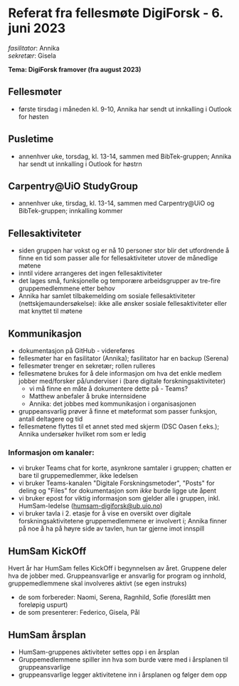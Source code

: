 # Referat fra fellesmøte DigiForsk - 6. juni 2023

*fasilitator*: Annika   
*sekretær*: Gisela   

**Tema: DigiForsk framover (fra august 2023)**

## Fellesmøter

- første tirsdag i måneden kl. 9-10, Annika har sendt ut innkalling i Outlook for høsten

## Pusletime

- annenhver uke, torsdag, kl. 13-14, sammen med BibTek-gruppen; Annika har sendt ut innkalling i Outlook for høstrn

## Carpentry@UiO StudyGroup

- annenhver uke, tirsdag, kl. 13-14, sammen med Carpentry@UiO og BibTek-gruppen; innkalling kommer

## Fellesaktiviteter

- siden gruppen har vokst og er nå 10 personer stor blir det utfordrende å finne en tid som passer alle for fellesaktiviteter utover de månedlige møtene
- inntil videre arrangeres det ingen fellesaktiviteter
- det lages små, funksjonelle og temporære arbeidsgrupper av tre-fire gruppemedlemmene etter behov
- Annika har samlet tilbakemelding om sosiale fellesaktiviteter (nettskjemaundersøkelse): ikke alle ønsker sosiale fellesaktiviteter eller mat knyttet til møtene

## Kommunikasjon

- dokumentasjon på GitHub - videreføres
- fellesmøter har en fasilitator (Annika); fasilitator har en backup (Serena)
- fellesmøter trenger en sekretær; rollen rulleres
- fellesmøtene brukes for å dele informasjon om hva det enkle medlem jobber med/forsker på/underviser i (bare digitale forskningsaktiviteter)
  - vi må finne en måte å dokumentere dette på - Teams?
  - Matthew anbefaler å bruke internsidene
  - Annika: det jobbes med kommunikasjon i organisasjonen
- gruppeansvarlig prøver å finne et møteformat som passer funksjon, antall deltagere og tid
- fellesmøtene flyttes til et annet sted med skjerm (DSC Oasen f.eks.); Annika undersøker hvilket rom som er ledig

### Informasjon om kanaler:

- vi bruker Teams chat for korte, asynkrone samtaler i gruppen; chatten er bare til gruppemedlemmer, ikke ledelsen
- vi bruker Teams-kanalen "Digitale Forskningsmetoder", "Posts" for deling og "Files" for dokumentasjon som *ikke* burde ligge ute åpent
- vi bruker epost for viktig informasjon som gjelder alle i gruppen, inkl. HumSam-ledelse (humsam-digiforsk@ub.uio.no)
- vi bruker tavla i 2. etasje for å vise en oversikt over digitale forskningsaktivitetene gruppemedlemmene er involvert i; Annika finner på noe å ha på høyre side av tavlen, hun tar gjerne imot innspill

## HumSam KickOff

Hvert år har HumSam felles KickOff i begynnelsen av året.  Gruppene deler hva de jobber med.  Gruppeansvarlige er ansvarlig for program og innhold, gruppemedlemmene skal involveres aktivt (se egen instruks)
  - de som forbereder: Naomi, Serena, Ragnhild, Sofie (foreslått men foreløpig uspurt)
  - de som presenterer: Federico, Gisela, Pål

## HumSam årsplan

- HumSam-gruppenes aktiviteter settes opp i en årsplan
- Gruppemedlemmene spiller inn hva som burde være med i årsplanen til gruppeansvarlige
- gruppeansvarlige legger aktivitetene inn i årsplanen og følger dem opp
